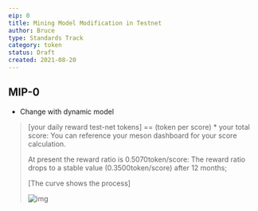 ```yaml
---
eip: 0
title: Mining Model Modification in Testnet
author: Bruce
type: Standards Track
category: token
status: Draft
created: 2021-08-20
---
```


## MIP-0
<!-- In the past several months the node number has increased about 10 times  and more miners are complaining the fixed reward of daily mining.
Currently we take a poll over the daily reward mechanism of test-net token for all miners.

## 
Compared with the existing Meson Network mining mechanism, how to improve the mining rules to develop the project?
* So far so good
>

* Change in fixed multiple
> - 3 Times
> - 5 Times
> - 10 Times -->

* Change with dynamic model

> [your daily reward test-net tokens] == (token per score) * your total score:
> You can reference your meson dashboard for your score calculation.
> 
> At present the reward ratio is 0.5070token/score:
> The reward ratio drops to a stable value (0.3500token/score) after 12 months;
> 
> [The curve shows the process]
>
> ![img](https://raw.githubusercontent.com/daqnext/MIP-0/main/1901629428383_.pic_hd.jpg "Token per score")
